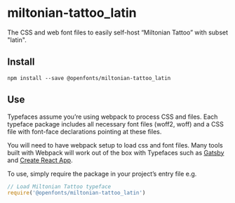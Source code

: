 
# miltonian-tattoo_latin

The CSS and web font files to easily self-host “Miltonian Tattoo” with subset "latin".

## Install

`npm install --save @openfonts/miltonian-tattoo_latin`

## Use

Typefaces assume you’re using webpack to process CSS and files. Each typeface
package includes all necessary font files (woff2, woff) and a CSS file with
font-face declarations pointing at these files.

You will need to have webpack setup to load css and font files. Many tools built
with Webpack will work out of the box with Typefaces such as [Gatsby](https://github.com/gatsbyjs/gatsby)
and [Create React App](https://github.com/facebookincubator/create-react-app).

To use, simply require the package in your project’s entry file e.g.

```javascript
// Load Miltonian Tattoo typeface
require('@openfonts/miltonian-tattoo_latin')
```
